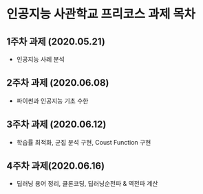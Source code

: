 # 인공지능 사관학교 프리코스 과제 목차

## 1주차 과제 (2020.05.21)
* 인공지능 사례 분석
## 2주차 과제 (2020.06.08)
* 파이썬과 인공지능 기초 수한
## 3주차 과제 (2020.06.12)
* 학습률 최적화, 군집 분석 구현, Coust Function 구현
## 4주차 과제(2020.06.16)
* 딥러닝 용어 정리, 클론코딩, 딥러닝순전파 & 역전파 계산
